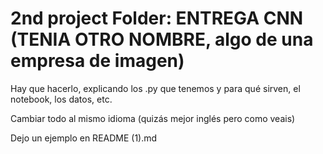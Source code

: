 # 2nd project Folder: ENTREGA CNN (TENIA OTRO NOMBRE, algo de una empresa de imagen)

Hay que hacerlo, explicando los .py que tenemos y para qué sirven, el notebook, los datos, etc.

Cambiar todo al mismo idioma (quizás mejor inglés pero como veais)


Dejo un ejemplo en README (1).md

